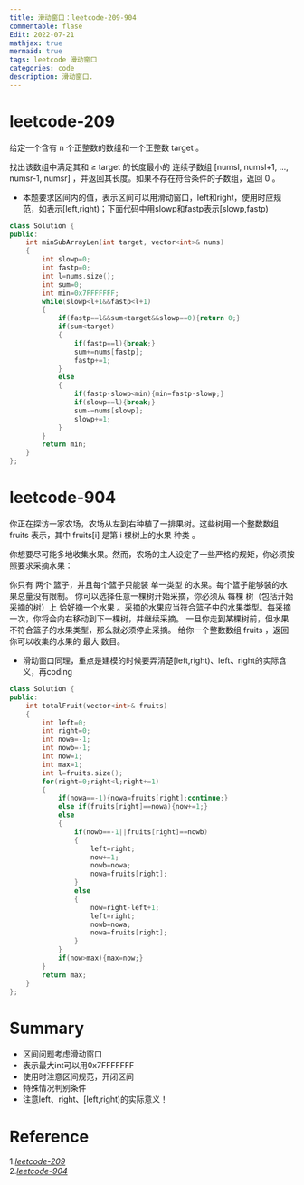 ```yaml
---
title: 滑动窗口：leetcode-209-904
commentable: flase
Edit: 2022-07-21
mathjax: true
mermaid: true
tags: leetcode 滑动窗口
categories: code  
description: 滑动窗口.
---
```


# leetcode-209
给定一个含有 n 个正整数的数组和一个正整数 target 。

找出该数组中满足其和 ≥ target 的长度最小的 连续子数组 [numsl, numsl+1, ..., numsr-1, numsr] ，并返回其长度。如果不存在符合条件的子数组，返回 0 。

* 本题要求区间内的值，表示区间可以用滑动窗口，left和right，使用时应规范，如表示[left,right)；下面代码中用slowp和fastp表示[slowp,fastp)

```cpp
class Solution {
public:
    int minSubArrayLen(int target, vector<int>& nums) 
    {
        int slowp=0;
        int fastp=0;
        int l=nums.size();
        int sum=0;
        int min=0x7FFFFFFF;
        while(slowp<l+1&&fastp<l+1)
        {
            if(fastp==l&&sum<target&&slowp==0){return 0;}
            if(sum<target)
            {
                if(fastp==l){break;}
                sum+=nums[fastp];
                fastp+=1;
            }
            else
            {
                if(fastp-slowp<min){min=fastp-slowp;}
                if(slowp==l){break;}
                sum-=nums[slowp];
                slowp+=1;
            }
        }
        return min;
    }
};
```

# leetcode-904
你正在探访一家农场，农场从左到右种植了一排果树。这些树用一个整数数组 fruits 表示，其中 fruits[i] 是第 i 棵树上的水果 种类 。

你想要尽可能多地收集水果。然而，农场的主人设定了一些严格的规矩，你必须按照要求采摘水果：

你只有 两个 篮子，并且每个篮子只能装 单一类型 的水果。每个篮子能够装的水果总量没有限制。
你可以选择任意一棵树开始采摘，你必须从 每棵 树（包括开始采摘的树）上 恰好摘一个水果 。采摘的水果应当符合篮子中的水果类型。每采摘一次，你将会向右移动到下一棵树，并继续采摘。
一旦你走到某棵树前，但水果不符合篮子的水果类型，那么就必须停止采摘。
给你一个整数数组 fruits ，返回你可以收集的水果的 最大 数目。

* 滑动窗口同理，重点是建模的时候要弄清楚[left,right)、left、right的实际含义，再coding

```cpp
class Solution {
public:
    int totalFruit(vector<int>& fruits) 
    {
        int left=0;
        int right=0;
        int nowa=-1;
        int nowb=-1;
        int now=1;
        int max=1;
        int l=fruits.size();
        for(right=0;right<l;right+=1)
        {
            if(nowa==-1){nowa=fruits[right];continue;}
            else if(fruits[right]==nowa){now+=1;}
            else
            {
                if(nowb==-1||fruits[right]==nowb)
                {
                    left=right;
                    now+=1;
                    nowb=nowa;
                    nowa=fruits[right];
                }
                else
                {
                    now=right-left+1;
                    left=right;
                    nowb=nowa;
                    nowa=fruits[right];
                }
            }
            if(now>max){max=now;}
        }
        return max;
    }
};
```

# Summary
- 区间问题考虑滑动窗口
- 表示最大int可以用0x7FFFFFFF
- 使用时注意区间规范，开闭区间
- 特殊情况判别条件
- 注意left、right、[left,right)的实际意义！

# Reference
1.[*leetcode-209*](https://leetcode.cn/problems/minimum-size-subarray-sum)     
2.[*leetcode-904*](https://leetcode.cn/problems/fruit-into-baskets)    
